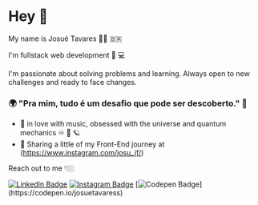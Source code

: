 # Hey 👋

My name is Josué Tavares  👨‍💻 🇧🇷

I'm fullstack web development 🖤 💻

I'm passionate about solving problems and learning. Always open to new challenges and ready to face changes.

### 🌍 "Pra mim, tudo é um desafio que pode ser descoberto." 🧠

- 🎸 in love with music, obsessed with the universe and quantum mechanics ♾️ 🌌 🪐
- 🚧 Sharing a little of my Front-End journey at (https://www.instagram.com/josu_jf/) 

Reach out to me 👇🏼


[![Linkedin Badge](https://img.shields.io/badge/-LinkedIn-blue?style=flat-square&logo=Linkedin&logoColor=white&link=https://https://www.linkedin.com/in/josu%C3%A9tavares/)](https://www.linkedin.com/in/josu%C3%A9tavares/) [![Instagram Badge](https://img.shields.io/badge/-Instagram-red?style=flat-square&logo=Instagram&logoColor=white&link=https://www.instagram.com/papodedev/)](https://www.instagram.com/josu_jf/) [![Codepen Badge](https://img.shields.io/badge/-Codepen-black?style=flat-square&logo=Codepen&logoColor=white&link=[https://codepen.io/josuetavaress](https://codepen.io/josuetavaress))](https://codepen.io/josuetavaress)
